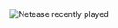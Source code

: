 <img src="https://netease-recent-profile.vercel.app/?id=1383764450" alt="Netease recently played" title="Netease recently played">
